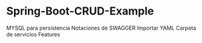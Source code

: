 # Spring-Boot-CRUD-Example
MYSQL para persistencia Notaciones de SWAGGER Importar YAML Carpeta de servicios Features
